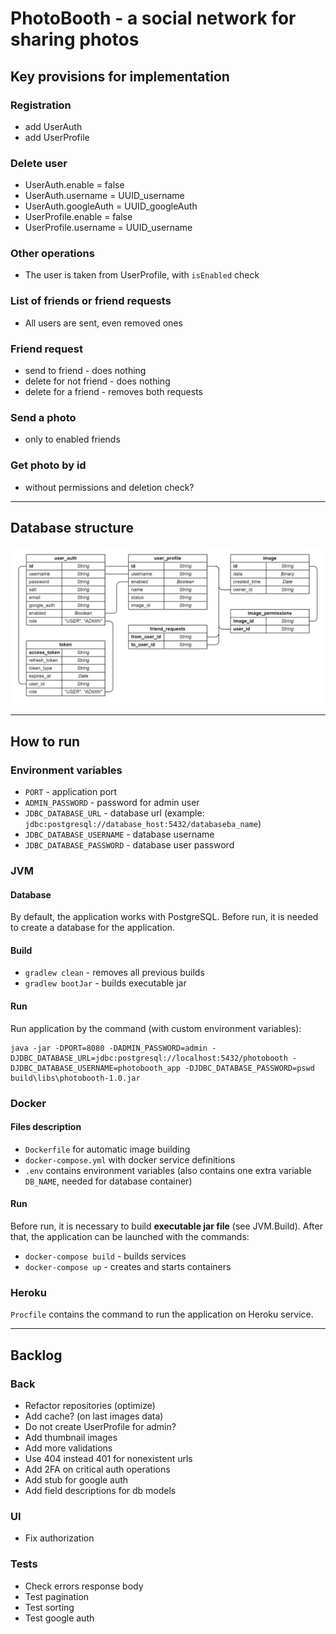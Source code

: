 # PhotoBooth - a social network for sharing photos

## Key provisions for implementation

### Registration
- add UserAuth
- add UserProfile

### Delete user
- UserAuth.enable = false
- UserAuth.username = UUID_username
- UserAuth.googleAuth = UUID_googleAuth
- UserProfile.enable = false
- UserProfile.username = UUID_username

### Other operations
- The user is taken from UserProfile, with `isEnabled` check

### List of friends or friend requests
- All users are sent, even removed ones

### Friend request
- send to friend - does nothing
- delete for not friend - does nothing
- delete for a friend - removes both requests

### Send a photo
- only to enabled friends

### Get photo by id
- without permissions and deletion check?

---
## Database structure

![Alt text](doc/db_schema.png?raw=true "DB schema")

---

## How to run

### Environment variables

- `PORT` - application port
- `ADMIN_PASSWORD` - password for admin user
- `JDBC_DATABASE_URL` - database url (example: `jdbc:postgresql://database_host:5432/databaseba_name`)
- `JDBC_DATABASE_USERNAME` - database username
- `JDBC_DATABASE_PASSWORD` - database user password

### JVM

#### Database
By default, the application works with PostgreSQL. 
Before run, it is needed to create a database for the application.

#### Build
- `gradlew clean` - removes all previous builds
- `gradlew bootJar` - builds executable jar

#### Run
Run application by the command (with custom environment variables):

    java -jar -DPORT=8080 -DADMIN_PASSWORD=admin -DJDBC_DATABASE_URL=jdbc:postgresql://localhost:5432/photobooth -DJDBC_DATABASE_USERNAME=photobooth_app -DJDBC_DATABASE_PASSWORD=pswd build\libs\photobooth-1.0.jar

### Docker

#### Files description
- `Dockerfile` for automatic image building
- `docker-compose.yml` with docker service definitions
- `.env` contains environment variables (also contains one extra variable `DB_NAME`, needed for database container)

#### Run
Before run, it is necessary to build **executable jar file** (see JVM.Build).
After that, the application can be launched with the commands:

- `docker-compose build` - builds services
- `docker-compose up` - creates and starts containers

### Heroku
`Procfile` contains the command to run the application on Heroku service. 

---

## Backlog

### Back
- Refactor repositories (optimize)
- Add cache? (on last images data)
- Do not create UserProfile for admin?
- Add thumbnail images
- Add more validations
- Use 404 instead 401 for nonexistent urls
- Add 2FA on critical auth operations
- Add stub for google auth
- Add field descriptions for db models

### UI
- Fix authorization

### Tests
- Check errors response body
- Test pagination
- Test sorting
- Test google auth
